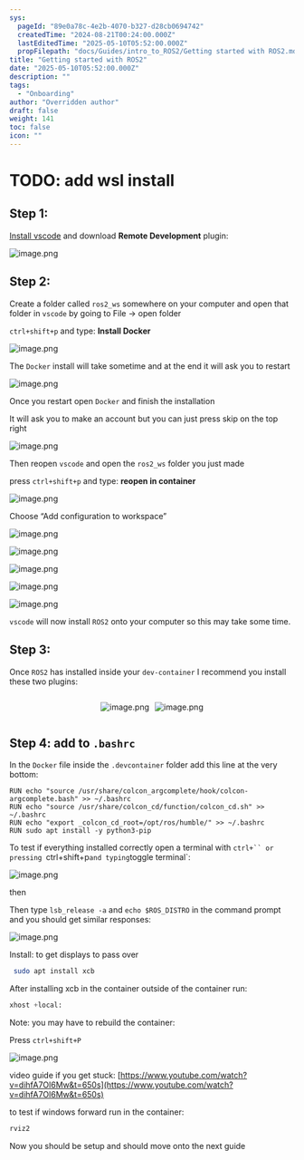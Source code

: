 ```yaml
---
sys:
  pageId: "89e0a78c-4e2b-4070-b327-d28cb0694742"
  createdTime: "2024-08-21T00:24:00.000Z"
  lastEditedTime: "2025-05-10T05:52:00.000Z"
  propFilepath: "docs/Guides/intro_to_ROS2/Getting started with ROS2.md"
title: "Getting started with ROS2"
date: "2025-05-10T05:52:00.000Z"
description: ""
tags:
  - "Onboarding"
author: "Overridden author"
draft: false
weight: 141
toc: false
icon: ""
---
```


# TODO: add wsl install

## Step 1:

[Install vscode](https://code.visualstudio.com/download) and download **Remote Development** plugin:

![image.png](https://prod-files-secure.s3.us-west-2.amazonaws.com/d518164a-d88e-44d1-a4ee-3adb3bd8bce0/efb52993-1881-4a40-b95e-6f020334f022/image.png?X-Amz-Algorithm=AWS4-HMAC-SHA256&X-Amz-Content-Sha256=UNSIGNED-PAYLOAD&X-Amz-Credential=ASIAZI2LB466TLMRTUWQ%2F20250719%2Fus-west-2%2Fs3%2Faws4_request&X-Amz-Date=20250719T051236Z&X-Amz-Expires=3600&X-Amz-Security-Token=IQoJb3JpZ2luX2VjEIX%2F%2F%2F%2F%2F%2F%2F%2F%2F%2FwEaCXVzLXdlc3QtMiJGMEQCIFF9ZfCAbpq1lKxVHSeE2W2av8PFKltC%2BFPIO4810ZUcAiAlZ3ACWacQvlY%2B8XrxCMM9m051TLwdpKIZpTrPdGDYAiqIBAie%2F%2F%2F%2F%2F%2F%2F%2F%2F%2F8BEAAaDDYzNzQyMzE4MzgwNSIMwmCz1yX8ziibijPCKtwDBtJxRmw2hIYwrhpoIJfXFOCUuFW3hLC3y6EoTrVWnWPzQuXy3zn6f7J8tKrw%2FfRvhj7iO2bGRnqIkHYvc74y0rOaD2Y3VBi121liHb2MY8wKXTjqLOx0BlPEv2oLIpA10pI9YbstuP7cBVrnygS%2FvSwdddQQ2FDNU88mcRwxPbOMFj63u7ZMNfjjXHkdBoKxi0nFU8ktgxl31K5gZhNXOwZHDunCeIPpga%2FwNNZfNKsDOs8Uci9TD8WivJMIZfB%2BFLQioK68l6sxJvNCZ0r2aE6OPUib66WltM096l2l2aVs8OzHlHv%2F866vqbG2Mts7bNm%2FlVtcSJH1I8Kpe11DdXK6BZd%2BG9SfXX39bJu0DsyPz4PLq02dcu2hJH3YYDw9gwrxIWqumxaOjgrz0dgBklh3HpatkJO0RDvrNzCyOwA3cMp1zVKRKJcBpsBEnpfCLfppCVDHzwQzJqXYu3ruDRi%2FYOK0vaCmmdq9JXAiw%2FyjYYm9u8d2S3gHTghGwby5A8wuSZIVyRNSW1%2Bmxm%2B6vDY5%2FkQMSnwBDu1yzyXFS8NbbS0JhTTZsoEX4JFotkWx%2FOXpOuUjjQYCukeIctFEX5Vo49KDqtxv3Pc80zn6Z%2Fzrw%2FkjCvMtD4K6suow9MTswwY6pgFdo20VLHRngvlQqMEjKWTt%2FqcDmrl9E4qylQTL9Td7N5Wi%2B8M6auj4j5rkBJR6RJ%2FSbWk78kjQcj%2BkHun%2B0ENQwkOtJiyku4mcgZfFBG3sTzg0C098UIDgI6d%2FeIe6x3ZwaUw%2BWJ5Q%2BOkLjJLh4u62A1sPTXygdk%2FdFtfT%2FmEH%2FarZze%2BLj47OQLUu%2BggSEkRANVLWrPckjVOYlR6ooX2k8X2di5yv&X-Amz-Signature=ae3eae905c2d52823108dafaf692a47dc638d293f5b7ba788016dd9f98091a3f&X-Amz-SignedHeaders=host&x-amz-checksum-mode=ENABLED&x-id=GetObject)

## Step 2:

Create a folder called `ros2_ws` somewhere on your computer and open that folder in `vscode` by going to File → open folder 

`ctrl+shift+p` and type: **Install Docker**

![image.png](https://prod-files-secure.s3.us-west-2.amazonaws.com/d518164a-d88e-44d1-a4ee-3adb3bd8bce0/2269dc0e-1cd5-47ff-bceb-c04ad9b2eab0/image.png?X-Amz-Algorithm=AWS4-HMAC-SHA256&X-Amz-Content-Sha256=UNSIGNED-PAYLOAD&X-Amz-Credential=ASIAZI2LB466TLMRTUWQ%2F20250719%2Fus-west-2%2Fs3%2Faws4_request&X-Amz-Date=20250719T051236Z&X-Amz-Expires=3600&X-Amz-Security-Token=IQoJb3JpZ2luX2VjEIX%2F%2F%2F%2F%2F%2F%2F%2F%2F%2FwEaCXVzLXdlc3QtMiJGMEQCIFF9ZfCAbpq1lKxVHSeE2W2av8PFKltC%2BFPIO4810ZUcAiAlZ3ACWacQvlY%2B8XrxCMM9m051TLwdpKIZpTrPdGDYAiqIBAie%2F%2F%2F%2F%2F%2F%2F%2F%2F%2F8BEAAaDDYzNzQyMzE4MzgwNSIMwmCz1yX8ziibijPCKtwDBtJxRmw2hIYwrhpoIJfXFOCUuFW3hLC3y6EoTrVWnWPzQuXy3zn6f7J8tKrw%2FfRvhj7iO2bGRnqIkHYvc74y0rOaD2Y3VBi121liHb2MY8wKXTjqLOx0BlPEv2oLIpA10pI9YbstuP7cBVrnygS%2FvSwdddQQ2FDNU88mcRwxPbOMFj63u7ZMNfjjXHkdBoKxi0nFU8ktgxl31K5gZhNXOwZHDunCeIPpga%2FwNNZfNKsDOs8Uci9TD8WivJMIZfB%2BFLQioK68l6sxJvNCZ0r2aE6OPUib66WltM096l2l2aVs8OzHlHv%2F866vqbG2Mts7bNm%2FlVtcSJH1I8Kpe11DdXK6BZd%2BG9SfXX39bJu0DsyPz4PLq02dcu2hJH3YYDw9gwrxIWqumxaOjgrz0dgBklh3HpatkJO0RDvrNzCyOwA3cMp1zVKRKJcBpsBEnpfCLfppCVDHzwQzJqXYu3ruDRi%2FYOK0vaCmmdq9JXAiw%2FyjYYm9u8d2S3gHTghGwby5A8wuSZIVyRNSW1%2Bmxm%2B6vDY5%2FkQMSnwBDu1yzyXFS8NbbS0JhTTZsoEX4JFotkWx%2FOXpOuUjjQYCukeIctFEX5Vo49KDqtxv3Pc80zn6Z%2Fzrw%2FkjCvMtD4K6suow9MTswwY6pgFdo20VLHRngvlQqMEjKWTt%2FqcDmrl9E4qylQTL9Td7N5Wi%2B8M6auj4j5rkBJR6RJ%2FSbWk78kjQcj%2BkHun%2B0ENQwkOtJiyku4mcgZfFBG3sTzg0C098UIDgI6d%2FeIe6x3ZwaUw%2BWJ5Q%2BOkLjJLh4u62A1sPTXygdk%2FdFtfT%2FmEH%2FarZze%2BLj47OQLUu%2BggSEkRANVLWrPckjVOYlR6ooX2k8X2di5yv&X-Amz-Signature=af0824c9fb994c0b30b5484aabc5960352566bc8c859dc8e78c0a7e81b1d6fcb&X-Amz-SignedHeaders=host&x-amz-checksum-mode=ENABLED&x-id=GetObject)

The `Docker` install will take sometime and at the end it will ask you to restart

![image.png](https://prod-files-secure.s3.us-west-2.amazonaws.com/d518164a-d88e-44d1-a4ee-3adb3bd8bce0/ed233f78-be33-4b1f-b89c-9c346c0e961e/image.png?X-Amz-Algorithm=AWS4-HMAC-SHA256&X-Amz-Content-Sha256=UNSIGNED-PAYLOAD&X-Amz-Credential=ASIAZI2LB466TLMRTUWQ%2F20250719%2Fus-west-2%2Fs3%2Faws4_request&X-Amz-Date=20250719T051236Z&X-Amz-Expires=3600&X-Amz-Security-Token=IQoJb3JpZ2luX2VjEIX%2F%2F%2F%2F%2F%2F%2F%2F%2F%2FwEaCXVzLXdlc3QtMiJGMEQCIFF9ZfCAbpq1lKxVHSeE2W2av8PFKltC%2BFPIO4810ZUcAiAlZ3ACWacQvlY%2B8XrxCMM9m051TLwdpKIZpTrPdGDYAiqIBAie%2F%2F%2F%2F%2F%2F%2F%2F%2F%2F8BEAAaDDYzNzQyMzE4MzgwNSIMwmCz1yX8ziibijPCKtwDBtJxRmw2hIYwrhpoIJfXFOCUuFW3hLC3y6EoTrVWnWPzQuXy3zn6f7J8tKrw%2FfRvhj7iO2bGRnqIkHYvc74y0rOaD2Y3VBi121liHb2MY8wKXTjqLOx0BlPEv2oLIpA10pI9YbstuP7cBVrnygS%2FvSwdddQQ2FDNU88mcRwxPbOMFj63u7ZMNfjjXHkdBoKxi0nFU8ktgxl31K5gZhNXOwZHDunCeIPpga%2FwNNZfNKsDOs8Uci9TD8WivJMIZfB%2BFLQioK68l6sxJvNCZ0r2aE6OPUib66WltM096l2l2aVs8OzHlHv%2F866vqbG2Mts7bNm%2FlVtcSJH1I8Kpe11DdXK6BZd%2BG9SfXX39bJu0DsyPz4PLq02dcu2hJH3YYDw9gwrxIWqumxaOjgrz0dgBklh3HpatkJO0RDvrNzCyOwA3cMp1zVKRKJcBpsBEnpfCLfppCVDHzwQzJqXYu3ruDRi%2FYOK0vaCmmdq9JXAiw%2FyjYYm9u8d2S3gHTghGwby5A8wuSZIVyRNSW1%2Bmxm%2B6vDY5%2FkQMSnwBDu1yzyXFS8NbbS0JhTTZsoEX4JFotkWx%2FOXpOuUjjQYCukeIctFEX5Vo49KDqtxv3Pc80zn6Z%2Fzrw%2FkjCvMtD4K6suow9MTswwY6pgFdo20VLHRngvlQqMEjKWTt%2FqcDmrl9E4qylQTL9Td7N5Wi%2B8M6auj4j5rkBJR6RJ%2FSbWk78kjQcj%2BkHun%2B0ENQwkOtJiyku4mcgZfFBG3sTzg0C098UIDgI6d%2FeIe6x3ZwaUw%2BWJ5Q%2BOkLjJLh4u62A1sPTXygdk%2FdFtfT%2FmEH%2FarZze%2BLj47OQLUu%2BggSEkRANVLWrPckjVOYlR6ooX2k8X2di5yv&X-Amz-Signature=621dc7eefa5ce0bdb3cbf5403472e2cf1de377296d53b2ac4c026091ea664a05&X-Amz-SignedHeaders=host&x-amz-checksum-mode=ENABLED&x-id=GetObject)

Once you restart open `Docker` and finish the installation

It will ask you to make an account but you can just press skip on the top right

![image.png](https://prod-files-secure.s3.us-west-2.amazonaws.com/d518164a-d88e-44d1-a4ee-3adb3bd8bce0/21010ad9-1659-4fd9-9f59-9932a09b2a3d/image.png?X-Amz-Algorithm=AWS4-HMAC-SHA256&X-Amz-Content-Sha256=UNSIGNED-PAYLOAD&X-Amz-Credential=ASIAZI2LB466TLMRTUWQ%2F20250719%2Fus-west-2%2Fs3%2Faws4_request&X-Amz-Date=20250719T051236Z&X-Amz-Expires=3600&X-Amz-Security-Token=IQoJb3JpZ2luX2VjEIX%2F%2F%2F%2F%2F%2F%2F%2F%2F%2FwEaCXVzLXdlc3QtMiJGMEQCIFF9ZfCAbpq1lKxVHSeE2W2av8PFKltC%2BFPIO4810ZUcAiAlZ3ACWacQvlY%2B8XrxCMM9m051TLwdpKIZpTrPdGDYAiqIBAie%2F%2F%2F%2F%2F%2F%2F%2F%2F%2F8BEAAaDDYzNzQyMzE4MzgwNSIMwmCz1yX8ziibijPCKtwDBtJxRmw2hIYwrhpoIJfXFOCUuFW3hLC3y6EoTrVWnWPzQuXy3zn6f7J8tKrw%2FfRvhj7iO2bGRnqIkHYvc74y0rOaD2Y3VBi121liHb2MY8wKXTjqLOx0BlPEv2oLIpA10pI9YbstuP7cBVrnygS%2FvSwdddQQ2FDNU88mcRwxPbOMFj63u7ZMNfjjXHkdBoKxi0nFU8ktgxl31K5gZhNXOwZHDunCeIPpga%2FwNNZfNKsDOs8Uci9TD8WivJMIZfB%2BFLQioK68l6sxJvNCZ0r2aE6OPUib66WltM096l2l2aVs8OzHlHv%2F866vqbG2Mts7bNm%2FlVtcSJH1I8Kpe11DdXK6BZd%2BG9SfXX39bJu0DsyPz4PLq02dcu2hJH3YYDw9gwrxIWqumxaOjgrz0dgBklh3HpatkJO0RDvrNzCyOwA3cMp1zVKRKJcBpsBEnpfCLfppCVDHzwQzJqXYu3ruDRi%2FYOK0vaCmmdq9JXAiw%2FyjYYm9u8d2S3gHTghGwby5A8wuSZIVyRNSW1%2Bmxm%2B6vDY5%2FkQMSnwBDu1yzyXFS8NbbS0JhTTZsoEX4JFotkWx%2FOXpOuUjjQYCukeIctFEX5Vo49KDqtxv3Pc80zn6Z%2Fzrw%2FkjCvMtD4K6suow9MTswwY6pgFdo20VLHRngvlQqMEjKWTt%2FqcDmrl9E4qylQTL9Td7N5Wi%2B8M6auj4j5rkBJR6RJ%2FSbWk78kjQcj%2BkHun%2B0ENQwkOtJiyku4mcgZfFBG3sTzg0C098UIDgI6d%2FeIe6x3ZwaUw%2BWJ5Q%2BOkLjJLh4u62A1sPTXygdk%2FdFtfT%2FmEH%2FarZze%2BLj47OQLUu%2BggSEkRANVLWrPckjVOYlR6ooX2k8X2di5yv&X-Amz-Signature=298039bd0744d32333b390fb5e7e28175beef68c0bba368aaed5c28948b7d75e&X-Amz-SignedHeaders=host&x-amz-checksum-mode=ENABLED&x-id=GetObject)

Then reopen `vscode` and open the `ros2_ws` folder you just made

press `ctrl+shift+p` and type: **reopen in container**

![image.png](https://prod-files-secure.s3.us-west-2.amazonaws.com/d518164a-d88e-44d1-a4ee-3adb3bd8bce0/4e93b8c2-41ad-488c-8095-c74205196118/image.png?X-Amz-Algorithm=AWS4-HMAC-SHA256&X-Amz-Content-Sha256=UNSIGNED-PAYLOAD&X-Amz-Credential=ASIAZI2LB466TLMRTUWQ%2F20250719%2Fus-west-2%2Fs3%2Faws4_request&X-Amz-Date=20250719T051236Z&X-Amz-Expires=3600&X-Amz-Security-Token=IQoJb3JpZ2luX2VjEIX%2F%2F%2F%2F%2F%2F%2F%2F%2F%2FwEaCXVzLXdlc3QtMiJGMEQCIFF9ZfCAbpq1lKxVHSeE2W2av8PFKltC%2BFPIO4810ZUcAiAlZ3ACWacQvlY%2B8XrxCMM9m051TLwdpKIZpTrPdGDYAiqIBAie%2F%2F%2F%2F%2F%2F%2F%2F%2F%2F8BEAAaDDYzNzQyMzE4MzgwNSIMwmCz1yX8ziibijPCKtwDBtJxRmw2hIYwrhpoIJfXFOCUuFW3hLC3y6EoTrVWnWPzQuXy3zn6f7J8tKrw%2FfRvhj7iO2bGRnqIkHYvc74y0rOaD2Y3VBi121liHb2MY8wKXTjqLOx0BlPEv2oLIpA10pI9YbstuP7cBVrnygS%2FvSwdddQQ2FDNU88mcRwxPbOMFj63u7ZMNfjjXHkdBoKxi0nFU8ktgxl31K5gZhNXOwZHDunCeIPpga%2FwNNZfNKsDOs8Uci9TD8WivJMIZfB%2BFLQioK68l6sxJvNCZ0r2aE6OPUib66WltM096l2l2aVs8OzHlHv%2F866vqbG2Mts7bNm%2FlVtcSJH1I8Kpe11DdXK6BZd%2BG9SfXX39bJu0DsyPz4PLq02dcu2hJH3YYDw9gwrxIWqumxaOjgrz0dgBklh3HpatkJO0RDvrNzCyOwA3cMp1zVKRKJcBpsBEnpfCLfppCVDHzwQzJqXYu3ruDRi%2FYOK0vaCmmdq9JXAiw%2FyjYYm9u8d2S3gHTghGwby5A8wuSZIVyRNSW1%2Bmxm%2B6vDY5%2FkQMSnwBDu1yzyXFS8NbbS0JhTTZsoEX4JFotkWx%2FOXpOuUjjQYCukeIctFEX5Vo49KDqtxv3Pc80zn6Z%2Fzrw%2FkjCvMtD4K6suow9MTswwY6pgFdo20VLHRngvlQqMEjKWTt%2FqcDmrl9E4qylQTL9Td7N5Wi%2B8M6auj4j5rkBJR6RJ%2FSbWk78kjQcj%2BkHun%2B0ENQwkOtJiyku4mcgZfFBG3sTzg0C098UIDgI6d%2FeIe6x3ZwaUw%2BWJ5Q%2BOkLjJLh4u62A1sPTXygdk%2FdFtfT%2FmEH%2FarZze%2BLj47OQLUu%2BggSEkRANVLWrPckjVOYlR6ooX2k8X2di5yv&X-Amz-Signature=cdc08b0251ccd042eb10137a543d01584ba40ad5e272b87bdd3ea2df30224c83&X-Amz-SignedHeaders=host&x-amz-checksum-mode=ENABLED&x-id=GetObject)

Choose “Add configuration to workspace”

![image.png](https://prod-files-secure.s3.us-west-2.amazonaws.com/d518164a-d88e-44d1-a4ee-3adb3bd8bce0/9560b282-5060-4989-ba37-97e7b2c22476/image.png?X-Amz-Algorithm=AWS4-HMAC-SHA256&X-Amz-Content-Sha256=UNSIGNED-PAYLOAD&X-Amz-Credential=ASIAZI2LB466TLMRTUWQ%2F20250719%2Fus-west-2%2Fs3%2Faws4_request&X-Amz-Date=20250719T051236Z&X-Amz-Expires=3600&X-Amz-Security-Token=IQoJb3JpZ2luX2VjEIX%2F%2F%2F%2F%2F%2F%2F%2F%2F%2FwEaCXVzLXdlc3QtMiJGMEQCIFF9ZfCAbpq1lKxVHSeE2W2av8PFKltC%2BFPIO4810ZUcAiAlZ3ACWacQvlY%2B8XrxCMM9m051TLwdpKIZpTrPdGDYAiqIBAie%2F%2F%2F%2F%2F%2F%2F%2F%2F%2F8BEAAaDDYzNzQyMzE4MzgwNSIMwmCz1yX8ziibijPCKtwDBtJxRmw2hIYwrhpoIJfXFOCUuFW3hLC3y6EoTrVWnWPzQuXy3zn6f7J8tKrw%2FfRvhj7iO2bGRnqIkHYvc74y0rOaD2Y3VBi121liHb2MY8wKXTjqLOx0BlPEv2oLIpA10pI9YbstuP7cBVrnygS%2FvSwdddQQ2FDNU88mcRwxPbOMFj63u7ZMNfjjXHkdBoKxi0nFU8ktgxl31K5gZhNXOwZHDunCeIPpga%2FwNNZfNKsDOs8Uci9TD8WivJMIZfB%2BFLQioK68l6sxJvNCZ0r2aE6OPUib66WltM096l2l2aVs8OzHlHv%2F866vqbG2Mts7bNm%2FlVtcSJH1I8Kpe11DdXK6BZd%2BG9SfXX39bJu0DsyPz4PLq02dcu2hJH3YYDw9gwrxIWqumxaOjgrz0dgBklh3HpatkJO0RDvrNzCyOwA3cMp1zVKRKJcBpsBEnpfCLfppCVDHzwQzJqXYu3ruDRi%2FYOK0vaCmmdq9JXAiw%2FyjYYm9u8d2S3gHTghGwby5A8wuSZIVyRNSW1%2Bmxm%2B6vDY5%2FkQMSnwBDu1yzyXFS8NbbS0JhTTZsoEX4JFotkWx%2FOXpOuUjjQYCukeIctFEX5Vo49KDqtxv3Pc80zn6Z%2Fzrw%2FkjCvMtD4K6suow9MTswwY6pgFdo20VLHRngvlQqMEjKWTt%2FqcDmrl9E4qylQTL9Td7N5Wi%2B8M6auj4j5rkBJR6RJ%2FSbWk78kjQcj%2BkHun%2B0ENQwkOtJiyku4mcgZfFBG3sTzg0C098UIDgI6d%2FeIe6x3ZwaUw%2BWJ5Q%2BOkLjJLh4u62A1sPTXygdk%2FdFtfT%2FmEH%2FarZze%2BLj47OQLUu%2BggSEkRANVLWrPckjVOYlR6ooX2k8X2di5yv&X-Amz-Signature=018680f9eef0af11d0e10801f4674cdad006735d3a0cffedd77b741379946f2b&X-Amz-SignedHeaders=host&x-amz-checksum-mode=ENABLED&x-id=GetObject)

![image.png](https://prod-files-secure.s3.us-west-2.amazonaws.com/d518164a-d88e-44d1-a4ee-3adb3bd8bce0/2ee63f81-886b-48e8-a553-dc6e5eac99e4/image.png?X-Amz-Algorithm=AWS4-HMAC-SHA256&X-Amz-Content-Sha256=UNSIGNED-PAYLOAD&X-Amz-Credential=ASIAZI2LB466TLMRTUWQ%2F20250719%2Fus-west-2%2Fs3%2Faws4_request&X-Amz-Date=20250719T051236Z&X-Amz-Expires=3600&X-Amz-Security-Token=IQoJb3JpZ2luX2VjEIX%2F%2F%2F%2F%2F%2F%2F%2F%2F%2FwEaCXVzLXdlc3QtMiJGMEQCIFF9ZfCAbpq1lKxVHSeE2W2av8PFKltC%2BFPIO4810ZUcAiAlZ3ACWacQvlY%2B8XrxCMM9m051TLwdpKIZpTrPdGDYAiqIBAie%2F%2F%2F%2F%2F%2F%2F%2F%2F%2F8BEAAaDDYzNzQyMzE4MzgwNSIMwmCz1yX8ziibijPCKtwDBtJxRmw2hIYwrhpoIJfXFOCUuFW3hLC3y6EoTrVWnWPzQuXy3zn6f7J8tKrw%2FfRvhj7iO2bGRnqIkHYvc74y0rOaD2Y3VBi121liHb2MY8wKXTjqLOx0BlPEv2oLIpA10pI9YbstuP7cBVrnygS%2FvSwdddQQ2FDNU88mcRwxPbOMFj63u7ZMNfjjXHkdBoKxi0nFU8ktgxl31K5gZhNXOwZHDunCeIPpga%2FwNNZfNKsDOs8Uci9TD8WivJMIZfB%2BFLQioK68l6sxJvNCZ0r2aE6OPUib66WltM096l2l2aVs8OzHlHv%2F866vqbG2Mts7bNm%2FlVtcSJH1I8Kpe11DdXK6BZd%2BG9SfXX39bJu0DsyPz4PLq02dcu2hJH3YYDw9gwrxIWqumxaOjgrz0dgBklh3HpatkJO0RDvrNzCyOwA3cMp1zVKRKJcBpsBEnpfCLfppCVDHzwQzJqXYu3ruDRi%2FYOK0vaCmmdq9JXAiw%2FyjYYm9u8d2S3gHTghGwby5A8wuSZIVyRNSW1%2Bmxm%2B6vDY5%2FkQMSnwBDu1yzyXFS8NbbS0JhTTZsoEX4JFotkWx%2FOXpOuUjjQYCukeIctFEX5Vo49KDqtxv3Pc80zn6Z%2Fzrw%2FkjCvMtD4K6suow9MTswwY6pgFdo20VLHRngvlQqMEjKWTt%2FqcDmrl9E4qylQTL9Td7N5Wi%2B8M6auj4j5rkBJR6RJ%2FSbWk78kjQcj%2BkHun%2B0ENQwkOtJiyku4mcgZfFBG3sTzg0C098UIDgI6d%2FeIe6x3ZwaUw%2BWJ5Q%2BOkLjJLh4u62A1sPTXygdk%2FdFtfT%2FmEH%2FarZze%2BLj47OQLUu%2BggSEkRANVLWrPckjVOYlR6ooX2k8X2di5yv&X-Amz-Signature=10be6b5e50413248dd072188160c1c5e360ccf7c86607fc9d159081aa21f4d7d&X-Amz-SignedHeaders=host&x-amz-checksum-mode=ENABLED&x-id=GetObject)

![image.png](https://prod-files-secure.s3.us-west-2.amazonaws.com/d518164a-d88e-44d1-a4ee-3adb3bd8bce0/ae1580b2-b048-407e-aed9-b584224a7a04/image.png?X-Amz-Algorithm=AWS4-HMAC-SHA256&X-Amz-Content-Sha256=UNSIGNED-PAYLOAD&X-Amz-Credential=ASIAZI2LB466TLMRTUWQ%2F20250719%2Fus-west-2%2Fs3%2Faws4_request&X-Amz-Date=20250719T051236Z&X-Amz-Expires=3600&X-Amz-Security-Token=IQoJb3JpZ2luX2VjEIX%2F%2F%2F%2F%2F%2F%2F%2F%2F%2FwEaCXVzLXdlc3QtMiJGMEQCIFF9ZfCAbpq1lKxVHSeE2W2av8PFKltC%2BFPIO4810ZUcAiAlZ3ACWacQvlY%2B8XrxCMM9m051TLwdpKIZpTrPdGDYAiqIBAie%2F%2F%2F%2F%2F%2F%2F%2F%2F%2F8BEAAaDDYzNzQyMzE4MzgwNSIMwmCz1yX8ziibijPCKtwDBtJxRmw2hIYwrhpoIJfXFOCUuFW3hLC3y6EoTrVWnWPzQuXy3zn6f7J8tKrw%2FfRvhj7iO2bGRnqIkHYvc74y0rOaD2Y3VBi121liHb2MY8wKXTjqLOx0BlPEv2oLIpA10pI9YbstuP7cBVrnygS%2FvSwdddQQ2FDNU88mcRwxPbOMFj63u7ZMNfjjXHkdBoKxi0nFU8ktgxl31K5gZhNXOwZHDunCeIPpga%2FwNNZfNKsDOs8Uci9TD8WivJMIZfB%2BFLQioK68l6sxJvNCZ0r2aE6OPUib66WltM096l2l2aVs8OzHlHv%2F866vqbG2Mts7bNm%2FlVtcSJH1I8Kpe11DdXK6BZd%2BG9SfXX39bJu0DsyPz4PLq02dcu2hJH3YYDw9gwrxIWqumxaOjgrz0dgBklh3HpatkJO0RDvrNzCyOwA3cMp1zVKRKJcBpsBEnpfCLfppCVDHzwQzJqXYu3ruDRi%2FYOK0vaCmmdq9JXAiw%2FyjYYm9u8d2S3gHTghGwby5A8wuSZIVyRNSW1%2Bmxm%2B6vDY5%2FkQMSnwBDu1yzyXFS8NbbS0JhTTZsoEX4JFotkWx%2FOXpOuUjjQYCukeIctFEX5Vo49KDqtxv3Pc80zn6Z%2Fzrw%2FkjCvMtD4K6suow9MTswwY6pgFdo20VLHRngvlQqMEjKWTt%2FqcDmrl9E4qylQTL9Td7N5Wi%2B8M6auj4j5rkBJR6RJ%2FSbWk78kjQcj%2BkHun%2B0ENQwkOtJiyku4mcgZfFBG3sTzg0C098UIDgI6d%2FeIe6x3ZwaUw%2BWJ5Q%2BOkLjJLh4u62A1sPTXygdk%2FdFtfT%2FmEH%2FarZze%2BLj47OQLUu%2BggSEkRANVLWrPckjVOYlR6ooX2k8X2di5yv&X-Amz-Signature=b1d1eb49bf6899e3a08d40201636af51bacd44adc238bd39359ffa142d6a0b79&X-Amz-SignedHeaders=host&x-amz-checksum-mode=ENABLED&x-id=GetObject)

![image.png](https://prod-files-secure.s3.us-west-2.amazonaws.com/d518164a-d88e-44d1-a4ee-3adb3bd8bce0/53255b28-f75e-430f-b9e3-c0ac8577e42b/image.png?X-Amz-Algorithm=AWS4-HMAC-SHA256&X-Amz-Content-Sha256=UNSIGNED-PAYLOAD&X-Amz-Credential=ASIAZI2LB466TLMRTUWQ%2F20250719%2Fus-west-2%2Fs3%2Faws4_request&X-Amz-Date=20250719T051236Z&X-Amz-Expires=3600&X-Amz-Security-Token=IQoJb3JpZ2luX2VjEIX%2F%2F%2F%2F%2F%2F%2F%2F%2F%2FwEaCXVzLXdlc3QtMiJGMEQCIFF9ZfCAbpq1lKxVHSeE2W2av8PFKltC%2BFPIO4810ZUcAiAlZ3ACWacQvlY%2B8XrxCMM9m051TLwdpKIZpTrPdGDYAiqIBAie%2F%2F%2F%2F%2F%2F%2F%2F%2F%2F8BEAAaDDYzNzQyMzE4MzgwNSIMwmCz1yX8ziibijPCKtwDBtJxRmw2hIYwrhpoIJfXFOCUuFW3hLC3y6EoTrVWnWPzQuXy3zn6f7J8tKrw%2FfRvhj7iO2bGRnqIkHYvc74y0rOaD2Y3VBi121liHb2MY8wKXTjqLOx0BlPEv2oLIpA10pI9YbstuP7cBVrnygS%2FvSwdddQQ2FDNU88mcRwxPbOMFj63u7ZMNfjjXHkdBoKxi0nFU8ktgxl31K5gZhNXOwZHDunCeIPpga%2FwNNZfNKsDOs8Uci9TD8WivJMIZfB%2BFLQioK68l6sxJvNCZ0r2aE6OPUib66WltM096l2l2aVs8OzHlHv%2F866vqbG2Mts7bNm%2FlVtcSJH1I8Kpe11DdXK6BZd%2BG9SfXX39bJu0DsyPz4PLq02dcu2hJH3YYDw9gwrxIWqumxaOjgrz0dgBklh3HpatkJO0RDvrNzCyOwA3cMp1zVKRKJcBpsBEnpfCLfppCVDHzwQzJqXYu3ruDRi%2FYOK0vaCmmdq9JXAiw%2FyjYYm9u8d2S3gHTghGwby5A8wuSZIVyRNSW1%2Bmxm%2B6vDY5%2FkQMSnwBDu1yzyXFS8NbbS0JhTTZsoEX4JFotkWx%2FOXpOuUjjQYCukeIctFEX5Vo49KDqtxv3Pc80zn6Z%2Fzrw%2FkjCvMtD4K6suow9MTswwY6pgFdo20VLHRngvlQqMEjKWTt%2FqcDmrl9E4qylQTL9Td7N5Wi%2B8M6auj4j5rkBJR6RJ%2FSbWk78kjQcj%2BkHun%2B0ENQwkOtJiyku4mcgZfFBG3sTzg0C098UIDgI6d%2FeIe6x3ZwaUw%2BWJ5Q%2BOkLjJLh4u62A1sPTXygdk%2FdFtfT%2FmEH%2FarZze%2BLj47OQLUu%2BggSEkRANVLWrPckjVOYlR6ooX2k8X2di5yv&X-Amz-Signature=107d81ca3ff28d024f1a0e1929112ce06b054fbf23d662e1e475dd5d45e062f7&X-Amz-SignedHeaders=host&x-amz-checksum-mode=ENABLED&x-id=GetObject)

![image.png](https://prod-files-secure.s3.us-west-2.amazonaws.com/d518164a-d88e-44d1-a4ee-3adb3bd8bce0/7c562767-5af9-4ffb-97d1-327bcdf4ee00/image.png?X-Amz-Algorithm=AWS4-HMAC-SHA256&X-Amz-Content-Sha256=UNSIGNED-PAYLOAD&X-Amz-Credential=ASIAZI2LB466TLMRTUWQ%2F20250719%2Fus-west-2%2Fs3%2Faws4_request&X-Amz-Date=20250719T051236Z&X-Amz-Expires=3600&X-Amz-Security-Token=IQoJb3JpZ2luX2VjEIX%2F%2F%2F%2F%2F%2F%2F%2F%2F%2FwEaCXVzLXdlc3QtMiJGMEQCIFF9ZfCAbpq1lKxVHSeE2W2av8PFKltC%2BFPIO4810ZUcAiAlZ3ACWacQvlY%2B8XrxCMM9m051TLwdpKIZpTrPdGDYAiqIBAie%2F%2F%2F%2F%2F%2F%2F%2F%2F%2F8BEAAaDDYzNzQyMzE4MzgwNSIMwmCz1yX8ziibijPCKtwDBtJxRmw2hIYwrhpoIJfXFOCUuFW3hLC3y6EoTrVWnWPzQuXy3zn6f7J8tKrw%2FfRvhj7iO2bGRnqIkHYvc74y0rOaD2Y3VBi121liHb2MY8wKXTjqLOx0BlPEv2oLIpA10pI9YbstuP7cBVrnygS%2FvSwdddQQ2FDNU88mcRwxPbOMFj63u7ZMNfjjXHkdBoKxi0nFU8ktgxl31K5gZhNXOwZHDunCeIPpga%2FwNNZfNKsDOs8Uci9TD8WivJMIZfB%2BFLQioK68l6sxJvNCZ0r2aE6OPUib66WltM096l2l2aVs8OzHlHv%2F866vqbG2Mts7bNm%2FlVtcSJH1I8Kpe11DdXK6BZd%2BG9SfXX39bJu0DsyPz4PLq02dcu2hJH3YYDw9gwrxIWqumxaOjgrz0dgBklh3HpatkJO0RDvrNzCyOwA3cMp1zVKRKJcBpsBEnpfCLfppCVDHzwQzJqXYu3ruDRi%2FYOK0vaCmmdq9JXAiw%2FyjYYm9u8d2S3gHTghGwby5A8wuSZIVyRNSW1%2Bmxm%2B6vDY5%2FkQMSnwBDu1yzyXFS8NbbS0JhTTZsoEX4JFotkWx%2FOXpOuUjjQYCukeIctFEX5Vo49KDqtxv3Pc80zn6Z%2Fzrw%2FkjCvMtD4K6suow9MTswwY6pgFdo20VLHRngvlQqMEjKWTt%2FqcDmrl9E4qylQTL9Td7N5Wi%2B8M6auj4j5rkBJR6RJ%2FSbWk78kjQcj%2BkHun%2B0ENQwkOtJiyku4mcgZfFBG3sTzg0C098UIDgI6d%2FeIe6x3ZwaUw%2BWJ5Q%2BOkLjJLh4u62A1sPTXygdk%2FdFtfT%2FmEH%2FarZze%2BLj47OQLUu%2BggSEkRANVLWrPckjVOYlR6ooX2k8X2di5yv&X-Amz-Signature=38c88030ba176ee944ab54f86d43e4ddc79c65161d00958be3e7be8905fa7997&X-Amz-SignedHeaders=host&x-amz-checksum-mode=ENABLED&x-id=GetObject)

`vscode` will now install `ROS2` onto your computer so this may take some time.

## Step 3:

Once `ROS2` has installed inside your `dev-container` I recommend you install these two plugins:

<div style="display: flex;flex-direction: row; column-gap:10px; max-width: 630px;justify-content: center;">
<div>

![image.png](https://prod-files-secure.s3.us-west-2.amazonaws.com/d518164a-d88e-44d1-a4ee-3adb3bd8bce0/3fc3d550-5a54-4ba1-ba6b-faa01cdb7369/image.png?X-Amz-Algorithm=AWS4-HMAC-SHA256&X-Amz-Content-Sha256=UNSIGNED-PAYLOAD&X-Amz-Credential=ASIAZI2LB466ZJM7ULZE%2F20250719%2Fus-west-2%2Fs3%2Faws4_request&X-Amz-Date=20250719T051241Z&X-Amz-Expires=3600&X-Amz-Security-Token=IQoJb3JpZ2luX2VjEIX%2F%2F%2F%2F%2F%2F%2F%2F%2F%2FwEaCXVzLXdlc3QtMiJHMEUCIDR04wBwskmJk3u9790eXikKH2B2wdnrYxqOrHo89VdxAiEAxByR%2FxWUn8slxznYSMGBpj0Wx8yzMMkN5jMgxVlvBgEqiAQInv%2F%2F%2F%2F%2F%2F%2F%2F%2F%2FARAAGgw2Mzc0MjMxODM4MDUiDHcm2IwnX4py6cSwBircA9OoNntOyv%2FNxj235XKL5Y9PLsAeh4vDNNBniW%2BH5HcrsPTXvk8%2B10m61nNFjXFinT%2FIumh2iFcWfOJfj7gHdNqRIPoYlLgMSoSUORoq%2BGuHVNgHZFcAYitP6G9mTbezAHjTrpojXXXt%2Fhndxf4%2BvwlSPhUNkb8zd9JWH3hbzKS4gDh04MoiorvKKyQIQX0rN5Errg9c%2BSP2Xkl89uNtcXTMUXonASfGOV%2BAFkrQqYrn4DJpfjReXiKG1aYzPw2Rz5Ajg1SItU77Le1870WyTHm96CYN%2Bf8safg%2FyLEDhYuYn1xZVr0LRRS%2BEEdz%2BvUEmS%2BJg79LG9A34Tyn5JT6FLbPHfhS1vSueOz7CIeY3t2PsZ7g9PjgZiGnR%2BhW8g1EgnQFEFpi8qFJTdfY3kvNxNIP%2FCHW%2BzLV%2FfpliEt1Qo1zvllf6Rs9GyJx5MaJWI3aRrjqVMP77e9XgLRNpFw5kg%2Bdty9P1zBZVlV5wr%2FWZLC1Y8G67fr7oH5nwckAac6hte09HCI5lzFNZ18f7695bRkiMeok%2BoELp3O6TaHqK8z1i%2FzmG2hIdN35A4DsxKdSgQ3W5ViSYtPNeUXeIqESKnlr1wVR5cfb2llJshk5h66pIXbrZBxfZvzmRe9JMMzF7MMGOqUB75rb%2FyyJ9s7hxK%2FyensssQwGzsjML2sAY5FyT75lLpC1V3%2BChyu7eRs0oqR1UIGhBY%2FmvtIWYU0cmYy1Gb%2BHXT9zGZIVHc76mqDDGjK8gc%2FLkE5uS7CGgrCzu%2F7v2GOe532Kbg2%2Fx%2FuYbmyUA%2FzF8gN%2F%2FJC8Al8csE0%2F0icb%2BYiDFZNFPgpybEpI%2Bilf1oI2DtLzihXP3NYH6KuuJvRwW%2Fdj6Yu2&X-Amz-Signature=331c34b28d144388aee0d488827eaf6020f04057400d9b6863c3199d513071fc&X-Amz-SignedHeaders=host&x-amz-checksum-mode=ENABLED&x-id=GetObject)

</div>
<div>

![image.png](https://prod-files-secure.s3.us-west-2.amazonaws.com/d518164a-d88e-44d1-a4ee-3adb3bd8bce0/d994cc66-13c2-4093-a5a3-f84cf4601a82/image.png?X-Amz-Algorithm=AWS4-HMAC-SHA256&X-Amz-Content-Sha256=UNSIGNED-PAYLOAD&X-Amz-Credential=ASIAZI2LB466X5QEHD3B%2F20250719%2Fus-west-2%2Fs3%2Faws4_request&X-Amz-Date=20250719T051241Z&X-Amz-Expires=3600&X-Amz-Security-Token=IQoJb3JpZ2luX2VjEIX%2F%2F%2F%2F%2F%2F%2F%2F%2F%2FwEaCXVzLXdlc3QtMiJGMEQCIAJNbP0fSPNiXgU%2BZyBtl2T8fNDyipBSdYSXgtxFgvtCAiAL%2Fu6%2BRG6SrhrHZXVI0gVetgpCAkLfe544GU4f3aAvjiqIBAie%2F%2F%2F%2F%2F%2F%2F%2F%2F%2F8BEAAaDDYzNzQyMzE4MzgwNSIMSydYAqasTvcDtOc6KtwDHdbiXvhR0vorTVIMG3l0VphNQ2hKlkYpL0dLN3GdzMstKPOpAhMhLjjl6lylfqIpRiMw%2FjiPWCK7C53ACSASK0ezj5Ysfr3VQFYifeE3fHL2dOiLeNOg4evXKMkXSWzLbRFVKuyRgD0C1V532z4rA6n8n%2Bhp%2Fq2mhihzbfhjE5GOkaWB2HowkM1wTPVtWhkYT1Ug1Z9AR5vG97h8G3KRCj3tSMyTuVDzb6264whkQ2skkYABG2GXZPoEqNYue2nXZpH9dvZqyrr7fir4o%2FbcfZ0WdZjutkOZ32FGVwpD3cFLyVYNfgc4uRYaPP2c2xDPuznNGWbyPaapivKHUOI%2B9xd2QWPTeJxJOidS967ET24hJU8FYytG%2F3PN0eBrDjEAOQjzZIVaSJYaVZaI6Zdy5bcH8XkaM%2Fk3QVQaNEb0xyQLZv%2FlqYRUslBxFobrlzQn1GNM3qjwdv9f609g8vLY4J3jDbznqwu68VJUSrtPfQ5dizSWwtyURmtl2Pff78QDuQZeTCRE29wtSFnrNvUYYMuFUbmKlwfhf1Yjs7CtBpz9ULzaHT3tX104pCfFnNxLJTeT%2BB1ugRUOh6Mzyw6Cop0fFVm1Ly9SLE7n8Udb5HTuk4%2BGAXfLf8yzIYww3MXswwY6pgFAEYHJW84ZZtwTGgUtqnn4QxbI7zk%2Btd8yxnYZFDFbl8aONDhP%2BbLCl8qCpkFePic439wxajOcMXQFl4wgcZaD%2BoHeFooZ7gBaAQfvT5H4GIBCD9XHhDJ0Pek96pf3%2BSKflbVaKvLbd60bU1rx4OQOuHzrTJ99sxfGVYRoKXhti4ZqjqWECmIbqyC8Zko29Fjg3uBqvj8002dMGbA57iXfd8bKXzgD&X-Amz-Signature=b8a9141a2149aadc4e4c8888d389d99a8d0ff6473c9719eb9de15438f8a8ed38&X-Amz-SignedHeaders=host&x-amz-checksum-mode=ENABLED&x-id=GetObject)

</div>
</div>

## Step 4: add to `.bashrc`

In the `Docker` file inside the `.devcontainer` folder add this line at the very bottom: 

```docker
RUN echo "source /usr/share/colcon_argcomplete/hook/colcon-argcomplete.bash" >> ~/.bashrc
RUN echo "source /usr/share/colcon_cd/function/colcon_cd.sh" >> ~/.bashrc
RUN echo "export _colcon_cd_root=/opt/ros/humble/" >> ~/.bashrc
RUN sudo apt install -y python3-pip 
```

To test if everything installed correctly open a terminal with `ctrl+`` or pressing `ctrl+shift+p` and typing `toggle terminal`:

![image.png](https://prod-files-secure.s3.us-west-2.amazonaws.com/d518164a-d88e-44d1-a4ee-3adb3bd8bce0/6a4943d8-b04e-4c02-9a58-775f3384d1a5/image.png?X-Amz-Algorithm=AWS4-HMAC-SHA256&X-Amz-Content-Sha256=UNSIGNED-PAYLOAD&X-Amz-Credential=ASIAZI2LB466TLMRTUWQ%2F20250719%2Fus-west-2%2Fs3%2Faws4_request&X-Amz-Date=20250719T051236Z&X-Amz-Expires=3600&X-Amz-Security-Token=IQoJb3JpZ2luX2VjEIX%2F%2F%2F%2F%2F%2F%2F%2F%2F%2FwEaCXVzLXdlc3QtMiJGMEQCIFF9ZfCAbpq1lKxVHSeE2W2av8PFKltC%2BFPIO4810ZUcAiAlZ3ACWacQvlY%2B8XrxCMM9m051TLwdpKIZpTrPdGDYAiqIBAie%2F%2F%2F%2F%2F%2F%2F%2F%2F%2F8BEAAaDDYzNzQyMzE4MzgwNSIMwmCz1yX8ziibijPCKtwDBtJxRmw2hIYwrhpoIJfXFOCUuFW3hLC3y6EoTrVWnWPzQuXy3zn6f7J8tKrw%2FfRvhj7iO2bGRnqIkHYvc74y0rOaD2Y3VBi121liHb2MY8wKXTjqLOx0BlPEv2oLIpA10pI9YbstuP7cBVrnygS%2FvSwdddQQ2FDNU88mcRwxPbOMFj63u7ZMNfjjXHkdBoKxi0nFU8ktgxl31K5gZhNXOwZHDunCeIPpga%2FwNNZfNKsDOs8Uci9TD8WivJMIZfB%2BFLQioK68l6sxJvNCZ0r2aE6OPUib66WltM096l2l2aVs8OzHlHv%2F866vqbG2Mts7bNm%2FlVtcSJH1I8Kpe11DdXK6BZd%2BG9SfXX39bJu0DsyPz4PLq02dcu2hJH3YYDw9gwrxIWqumxaOjgrz0dgBklh3HpatkJO0RDvrNzCyOwA3cMp1zVKRKJcBpsBEnpfCLfppCVDHzwQzJqXYu3ruDRi%2FYOK0vaCmmdq9JXAiw%2FyjYYm9u8d2S3gHTghGwby5A8wuSZIVyRNSW1%2Bmxm%2B6vDY5%2FkQMSnwBDu1yzyXFS8NbbS0JhTTZsoEX4JFotkWx%2FOXpOuUjjQYCukeIctFEX5Vo49KDqtxv3Pc80zn6Z%2Fzrw%2FkjCvMtD4K6suow9MTswwY6pgFdo20VLHRngvlQqMEjKWTt%2FqcDmrl9E4qylQTL9Td7N5Wi%2B8M6auj4j5rkBJR6RJ%2FSbWk78kjQcj%2BkHun%2B0ENQwkOtJiyku4mcgZfFBG3sTzg0C098UIDgI6d%2FeIe6x3ZwaUw%2BWJ5Q%2BOkLjJLh4u62A1sPTXygdk%2FdFtfT%2FmEH%2FarZze%2BLj47OQLUu%2BggSEkRANVLWrPckjVOYlR6ooX2k8X2di5yv&X-Amz-Signature=52161f01e983fc546ac7b693d7ae9afc547ec11321fb720974d17be3f3b7c1bd&X-Amz-SignedHeaders=host&x-amz-checksum-mode=ENABLED&x-id=GetObject)

then 

Then type `lsb_release -a` and `echo $ROS_DISTRO` in the command prompt and you should get similar responses:

![image.png](https://prod-files-secure.s3.us-west-2.amazonaws.com/d518164a-d88e-44d1-a4ee-3adb3bd8bce0/3e635dec-a805-4e85-8b9e-d000e5b71a4e/image.png?X-Amz-Algorithm=AWS4-HMAC-SHA256&X-Amz-Content-Sha256=UNSIGNED-PAYLOAD&X-Amz-Credential=ASIAZI2LB466TLMRTUWQ%2F20250719%2Fus-west-2%2Fs3%2Faws4_request&X-Amz-Date=20250719T051236Z&X-Amz-Expires=3600&X-Amz-Security-Token=IQoJb3JpZ2luX2VjEIX%2F%2F%2F%2F%2F%2F%2F%2F%2F%2FwEaCXVzLXdlc3QtMiJGMEQCIFF9ZfCAbpq1lKxVHSeE2W2av8PFKltC%2BFPIO4810ZUcAiAlZ3ACWacQvlY%2B8XrxCMM9m051TLwdpKIZpTrPdGDYAiqIBAie%2F%2F%2F%2F%2F%2F%2F%2F%2F%2F8BEAAaDDYzNzQyMzE4MzgwNSIMwmCz1yX8ziibijPCKtwDBtJxRmw2hIYwrhpoIJfXFOCUuFW3hLC3y6EoTrVWnWPzQuXy3zn6f7J8tKrw%2FfRvhj7iO2bGRnqIkHYvc74y0rOaD2Y3VBi121liHb2MY8wKXTjqLOx0BlPEv2oLIpA10pI9YbstuP7cBVrnygS%2FvSwdddQQ2FDNU88mcRwxPbOMFj63u7ZMNfjjXHkdBoKxi0nFU8ktgxl31K5gZhNXOwZHDunCeIPpga%2FwNNZfNKsDOs8Uci9TD8WivJMIZfB%2BFLQioK68l6sxJvNCZ0r2aE6OPUib66WltM096l2l2aVs8OzHlHv%2F866vqbG2Mts7bNm%2FlVtcSJH1I8Kpe11DdXK6BZd%2BG9SfXX39bJu0DsyPz4PLq02dcu2hJH3YYDw9gwrxIWqumxaOjgrz0dgBklh3HpatkJO0RDvrNzCyOwA3cMp1zVKRKJcBpsBEnpfCLfppCVDHzwQzJqXYu3ruDRi%2FYOK0vaCmmdq9JXAiw%2FyjYYm9u8d2S3gHTghGwby5A8wuSZIVyRNSW1%2Bmxm%2B6vDY5%2FkQMSnwBDu1yzyXFS8NbbS0JhTTZsoEX4JFotkWx%2FOXpOuUjjQYCukeIctFEX5Vo49KDqtxv3Pc80zn6Z%2Fzrw%2FkjCvMtD4K6suow9MTswwY6pgFdo20VLHRngvlQqMEjKWTt%2FqcDmrl9E4qylQTL9Td7N5Wi%2B8M6auj4j5rkBJR6RJ%2FSbWk78kjQcj%2BkHun%2B0ENQwkOtJiyku4mcgZfFBG3sTzg0C098UIDgI6d%2FeIe6x3ZwaUw%2BWJ5Q%2BOkLjJLh4u62A1sPTXygdk%2FdFtfT%2FmEH%2FarZze%2BLj47OQLUu%2BggSEkRANVLWrPckjVOYlR6ooX2k8X2di5yv&X-Amz-Signature=e9f099738c52f87f655a0e9a37abca220acb6181db20c5b881567856061b39b3&X-Amz-SignedHeaders=host&x-amz-checksum-mode=ENABLED&x-id=GetObject)

Install:  to get displays to pass over

```bash
 sudo apt install xcb
```

After installing xcb in the container outside of the container run:

```python
xhost +local:
```

Note: you may have to rebuild the container:

Press `ctrl+shift+P`

![image.png](https://prod-files-secure.s3.us-west-2.amazonaws.com/d518164a-d88e-44d1-a4ee-3adb3bd8bce0/6c2be660-2618-4c38-9c26-53554f7a0b7b/image.png?X-Amz-Algorithm=AWS4-HMAC-SHA256&X-Amz-Content-Sha256=UNSIGNED-PAYLOAD&X-Amz-Credential=ASIAZI2LB466TLMRTUWQ%2F20250719%2Fus-west-2%2Fs3%2Faws4_request&X-Amz-Date=20250719T051236Z&X-Amz-Expires=3600&X-Amz-Security-Token=IQoJb3JpZ2luX2VjEIX%2F%2F%2F%2F%2F%2F%2F%2F%2F%2FwEaCXVzLXdlc3QtMiJGMEQCIFF9ZfCAbpq1lKxVHSeE2W2av8PFKltC%2BFPIO4810ZUcAiAlZ3ACWacQvlY%2B8XrxCMM9m051TLwdpKIZpTrPdGDYAiqIBAie%2F%2F%2F%2F%2F%2F%2F%2F%2F%2F8BEAAaDDYzNzQyMzE4MzgwNSIMwmCz1yX8ziibijPCKtwDBtJxRmw2hIYwrhpoIJfXFOCUuFW3hLC3y6EoTrVWnWPzQuXy3zn6f7J8tKrw%2FfRvhj7iO2bGRnqIkHYvc74y0rOaD2Y3VBi121liHb2MY8wKXTjqLOx0BlPEv2oLIpA10pI9YbstuP7cBVrnygS%2FvSwdddQQ2FDNU88mcRwxPbOMFj63u7ZMNfjjXHkdBoKxi0nFU8ktgxl31K5gZhNXOwZHDunCeIPpga%2FwNNZfNKsDOs8Uci9TD8WivJMIZfB%2BFLQioK68l6sxJvNCZ0r2aE6OPUib66WltM096l2l2aVs8OzHlHv%2F866vqbG2Mts7bNm%2FlVtcSJH1I8Kpe11DdXK6BZd%2BG9SfXX39bJu0DsyPz4PLq02dcu2hJH3YYDw9gwrxIWqumxaOjgrz0dgBklh3HpatkJO0RDvrNzCyOwA3cMp1zVKRKJcBpsBEnpfCLfppCVDHzwQzJqXYu3ruDRi%2FYOK0vaCmmdq9JXAiw%2FyjYYm9u8d2S3gHTghGwby5A8wuSZIVyRNSW1%2Bmxm%2B6vDY5%2FkQMSnwBDu1yzyXFS8NbbS0JhTTZsoEX4JFotkWx%2FOXpOuUjjQYCukeIctFEX5Vo49KDqtxv3Pc80zn6Z%2Fzrw%2FkjCvMtD4K6suow9MTswwY6pgFdo20VLHRngvlQqMEjKWTt%2FqcDmrl9E4qylQTL9Td7N5Wi%2B8M6auj4j5rkBJR6RJ%2FSbWk78kjQcj%2BkHun%2B0ENQwkOtJiyku4mcgZfFBG3sTzg0C098UIDgI6d%2FeIe6x3ZwaUw%2BWJ5Q%2BOkLjJLh4u62A1sPTXygdk%2FdFtfT%2FmEH%2FarZze%2BLj47OQLUu%2BggSEkRANVLWrPckjVOYlR6ooX2k8X2di5yv&X-Amz-Signature=3e841ce7c875c5c8edf32bb380e2a88cdca484d4b10f25623d96a1ebc9291ead&X-Amz-SignedHeaders=host&x-amz-checksum-mode=ENABLED&x-id=GetObject)

video guide if you get stuck: [https://www.youtube.com/watch?v=dihfA7Ol6Mw&t=650s](https://www.youtube.com/watch?v=dihfA7Ol6Mw&t=650s)

to test if windows forward run in the container:

```bash
rviz2
```

Now you should be setup and should move onto the next guide 
